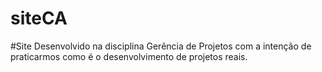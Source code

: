 # siteCA
#Site Desenvolvido na disciplina Gerência de Projetos com a intenção de praticarmos como é o desenvolvimento de projetos reais.
